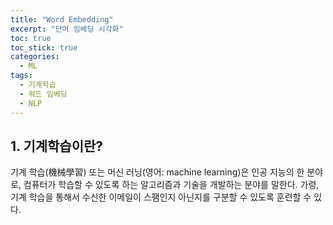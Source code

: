 ```yaml
---
title: "Word Embedding"
excerpt: "단어 임베딩 시각화"
toc: true
toc_stick: true
categories:
  - ML
tags:
  - 기계학습
  - 워드 임베딩
  - NLP
---
```


## 1. 기계학습이란?

기계 학습(機械學習) 또는 머신 러닝(영어: machine learning)은 인공 지능의 한 분야로, 컴퓨터가 학습할 수 있도록 하는 알고리즘과 기술을 개발하는 분야를 말한다. 가령, 기계 학습을 통해서 수신한 이메일이 스팸인지 아닌지를 구분할 수 있도록 훈련할 수 있다.

<script src="https://gist.github.com/koreain/adeea7765780f216128311e8c13ce491.js"></script>